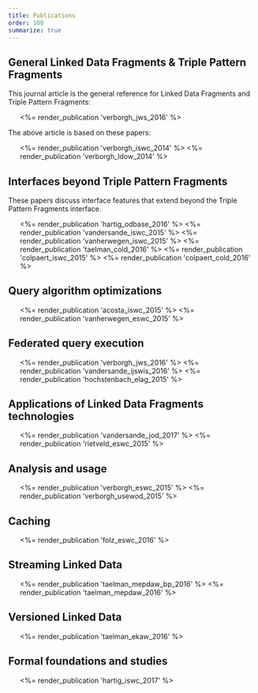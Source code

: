 ```yaml
---
title: Publications
order: 100
summarize: true
---
```


## General Linked Data Fragments & Triple Pattern Fragments
This journal article is the general reference
for Linked Data Fragments and Triple Pattern Fragments:
<ul>
  <%= render_publication 'verborgh_jws_2016' %>
</ul>

The above article is based on these papers:
<ul>
  <%= render_publication 'verborgh_iswc_2014' %>
  <%= render_publication 'verborgh_ldow_2014' %>
</ul>

## Interfaces beyond Triple Pattern Fragments
These papers discuss interface features that extend beyond
the Triple Pattern Fragments interface.

<ul>
  <%= render_publication 'hartig_odbase_2016' %>
  <%= render_publication 'vandersande_iswc_2015' %>
  <%= render_publication 'vanherwegen_iswc_2015' %>
  <%= render_publication 'taelman_cold_2016' %>
  <%= render_publication 'colpaert_iswc_2015' %>
  <%= render_publication 'colpaert_cold_2016' %>
</ul>

## Query algorithm optimizations
<ul>
  <%= render_publication 'acosta_iswc_2015' %>
  <%= render_publication 'vanherwegen_eswc_2015' %>
</ul>

## Federated query execution
<ul>
  <%= render_publication 'verborgh_jws_2016' %>
  <%= render_publication 'vandersande_ijswis_2016' %>
  <%= render_publication 'hochstenbach_elag_2015' %>
</ul>

## Applications of Linked Data Fragments technologies
<ul>
  <%= render_publication 'vandersande_jod_2017' %>
  <%= render_publication 'rietveld_eswc_2015' %>
</ul>

## Analysis and usage
<ul>
  <%= render_publication 'verborgh_eswc_2015' %>
  <%= render_publication 'verborgh_usewod_2015' %>
</ul>

## Caching
<ul>
  <%= render_publication 'folz_eswc_2016' %>
</ul>

## Streaming Linked Data
<ul>
  <%= render_publication 'taelman_mepdaw_bp_2016' %>
  <%= render_publication 'taelman_mepdaw_2016' %>
</ul>

## Versioned Linked Data
<ul>
  <%= render_publication 'taelman_ekaw_2016' %>
</ul>

## Formal foundations and studies
<ul>
  <%= render_publication 'hartig_iswc_2017' %>
</ul>
